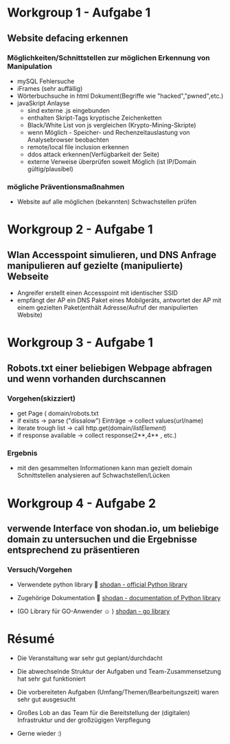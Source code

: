 # Workgroup 1 - Aufgabe 1

## Website defacing erkennen

### Möglichkeiten/Schnittstellen zur möglichen Erkennung von Manipulation

* mySQL Fehlersuche
* iFrames (sehr auffällig)
* Wörterbuchsuche in html Dokument(Begriffe wie "hacked","pwned",etc.)
* javaSkript Anlayse
    * sind externe .js eingebunden
    * enthalten Skript-Tags kryptische Zeichenketten
    * Black/White List von js vergleichen (Krypto-Mining-Skripte)
    * wenn Möglich - Speicher- und Rechenzeitauslastung von Analysebrowser beobachten
    * remote/local file inclusion erkennen
    * ddos attack erkennen(Verfügbarkeit der Seite)
    * externe Verweise überprüfen soweit Möglich (ist IP/Domain gültig/plausibel)
     
### mögliche Präventionsmaßnahmen

* Website auf alle möglichen (bekannten) Schwachstellen prüfen


# Workgroup 2 - Aufgabe 1

## Wlan Accesspoint simulieren, und DNS Anfrage manipulieren auf gezielte (manipulierte) Webseite

* Angreifer erstellt einen Accesspoint mit identischer SSID
* empfängt der AP ein DNS Paket eines Mobilgeräts, antwortet der AP mit einem gezielten Paket(enthält Adresse/Aufruf der manipulierten Website)


# Workgroup 3 - Aufgabe 1

## Robots.txt einer beliebigen Webpage abfragen und wenn vorhanden durchscannen

### Vorgehen(skizziert)

* get Page ( domain/robots.txt
* if exists -> parse ("dissalow") Einträge -> collect values(url/name)
* iterate trough list -> call http.get(domain/*listElement*)
* if response available -> collect response(2**,4** , etc.)

### Ergebnis
* mit den gesammelten Informationen kann man gezielt domain Schnittstellen analysieren auf Schwachstellen/Lücken


# Workgroup 4 - Aufgabe 2

## verwende Interface von shodan.io, um beliebige domain zu untersuchen und die Ergebnisse entsprechend zu präsentieren

### Versuch/Vorgehen


* Verwendete python library 🐍
    [shodan - official Python library](https://github.com/achillean/shodan-python)

* Zugehörige Dokumentation 🐍
    [shodan - documentation of Python library](https://shodan.readthedocs.io/en/latest/)
    
* (GO Library für GO-Anwender ☺ )
    [shodan - go library](https://github.com/ns3777k/go-shodan)
    
    
# Résumé

* Die Veranstaltung war sehr gut geplant/durchdacht

* Die abwechselnde Struktur der Aufgaben und Team-Zusammensetzung hat sehr gut funktioniert

* Die vorbereiteten Aufgaben (Umfang/Themen/Bearbeitungszeit) waren sehr gut ausgesucht

* Großes Lob an das Team für die Bereitstellung der (digitalen) Infrastruktur und der großzügigen Verpflegung

* Gerne wieder :)
